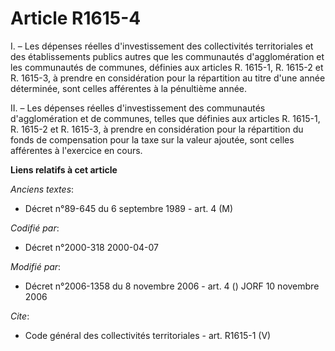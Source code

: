 # Article R1615-4

I. – Les dépenses réelles d'investissement des collectivités territoriales et des établissements publics autres que les
communautés d'agglomération et les communautés de communes, définies aux articles R. 1615-1, R. 1615-2 et R. 1615-3, à
prendre en considération pour la répartition au titre d'une année déterminée, sont celles afférentes à la pénultième année.

II. – Les dépenses réelles d'investissement des communautés d'agglomération et de communes, telles que définies aux articles
R. 1615-1, R. 1615-2 et R. 1615-3, à prendre en considération pour la répartition du fonds de compensation pour la taxe sur
la valeur ajoutée, sont celles afférentes à l'exercice en cours.

**Liens relatifs à cet article**

_Anciens textes_:

  - Décret n°89-645 du 6 septembre 1989 - art. 4 (M)

_Codifié par_:

  - Décret n°2000-318 2000-04-07

_Modifié par_:

  - Décret n°2006-1358 du 8 novembre 2006 - art. 4 () JORF 10 novembre 2006

_Cite_:

  - Code général des collectivités territoriales - art. R1615-1 (V)
